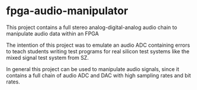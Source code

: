 # fpga-audio-manipulator

This project contains a full stereo analog-digital-analog audio chain to manipulate audio data within an FPGA

The intention of this project was to emulate an audio ADC containing errors to teach students writing test programs for real silicon test systems like the mixed signal test system from SZ.

In general this project can be used to manipulate audio signals, since it contains a full chain of audio ADC and DAC with high sampling rates and bit rates.